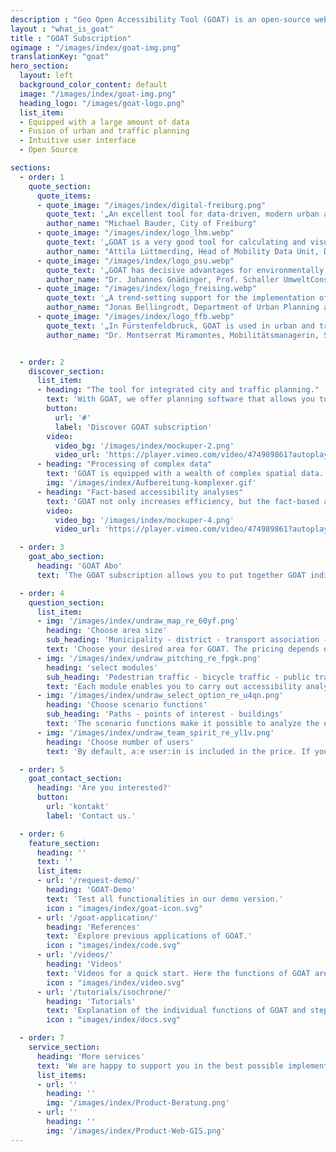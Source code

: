 ```yaml
---
description : "Geo Open Accessibility Tool (GOAT) is an open-source web instrument for accessibility planning with focus on sustainability."
layout : "what_is_goat"
title : "GOAT Subscription"
ogimage : "/images/index/goat-img.png"
translationKey: "goat"
hero_section:
  layout: left
  background_color_content: default
  image: "/images/index/goat-img.png"
  heading_logo: "/images/goat-logo.png"
  list_item:
  - Equipped with a large amount of data
  - Fusion of urban and traffic planning
  - Intuitive user interface
  - Open Source

sections:
  - order: 1
    quote_section:
      quote_items:
      - quote_image: "/images/index/digital-freiburg.png"
        quote_text: '„An excellent tool for data-driven, modern urban and mobility planning for ambitious 15-minute cities.“​'
        author_name: "Michael Bauder, City of Freiburg"
      - quote_image: "/images/index/logo_lhm.webp"
        quote_text: '„GOAT is a very good tool for calculating and visualising accessibility in transport and urban planning.“​'
        author_name: "Attila Lüttmerding, Head of Mobility Data Unit, Department of Mobility, City of Munich"
      - quote_image: "/images/index/logo_psu.webp"
        quote_text: '„GOAT has decisive advantages for environmentally sound urban, local and spatial planning because it includes the user perspective from the outset and does not represent the expert view first. This is new!“​'
        author_name: "Dr. Johannes Gnädinger, Prof. Schaller UmweltConsult GmbH"
      - quote_image: "/images/index/logo_freising.webp"
        quote_text: '„A trend-setting support for the implementation of the 15-minute city“​'
        author_name: "Jonas Bellingrodt, Department of Urban Planning and Environment, City of Freising"
      - quote_image: "/images/index/logo_ffb.webp"
        quote_text: '„In Fürstenfeldbruck, GOAT is used in urban and transport planning and is a great help for accessibility analyses on walking and cycling."​'
        author_name: "Dr. Montserrat Miramontes, Mobilitätsmanagerin, Stadt Fürstenfeldbruck"


  - order: 2
    discover_section:
      list_item:
      - heading: "The tool for integrated city and traffic planning."
        text: 'With GOAT, we offer planning software that allows you to easily analyze the current situation with the help of accessibility analyzes and to evaluate new concepts and projects, such as the construction of new infrastructure or facilities (e.g. kindergarten, bike sharing).'
        button:
          url: '#'
          label: 'Discover GOAT subscription'
        video:
          video_bg: '/images/index/mockuper-2.png'
          video_url: 'https://player.vimeo.com/video/474989861?autoplay=1&muted=1'
      - heading: "Processing of complex data"
        text: 'GOAT is equipped with a wealth of complex spatial data. The GOAT subscription includes points of interest, buildings, population data, land use, environmental data and various background maps. In addition, you can easily integrate your own data sets.'
        img: '/images/index/Aufbereitung-komplexer.gif'
      - heading: "Fact-based accessibility analyses"
        text: 'GOAT not only increases efficiency, but the fact-based analyzes also support decision-making and investment processes that have often been subjective up to now.'
        video:
          video_bg: '/images/index/mockuper-4.png'
          video_url: 'https://player.vimeo.com/video/474989861?autoplay=1&muted=1'

  - order: 3
    goat_abo_section:
      heading: 'GOAT Abo'
      text: 'The GOAT subscription allows you to put together GOAT individually, tailored to your needs. The pricing depends on the selected area size and the number of inhabitants. Bookable from as little as €3,000 / year.'

  - order: 4
    question_section:
      list_item:
      - img: '/images/index/undraw_map_re_60yf.png'
        heading: 'Choose area size'
        sub_heading: 'Municipality - district - transport association - ...'
        text: 'Choose your desired area for GOAT. The pricing depends on the number of residents.'
      - img: '/images/index/undraw_pitching_re_fpgk.png'
        heading: 'select modules'
        sub_heading: 'Pedestrian traffic - bicycle traffic - public transport'
        text: 'Each module enables you to carry out accessibility analyzes of the current status for the selected means of transport (foot, bike and/or public transport) independently of the selected functions.'
      - img: '/images/index/undraw_select_option_re_u4qn.png'
        heading: 'Choose scenario functions'
        sub_heading: 'Paths - points of interest - buildings'
        text: 'The scenario functions make it possible to analyze the effects of new infrastructure (paths, POIs, and/or buildings) and to determine the impact on accessibility.'
      - img: '/images/index/undraw_team_spirit_re_yl1v.png'
        heading: 'Choose number of users'
        text: 'By default, a:e user:in is included in the price. If you would like to use GOAT in a team, you are welcome to add more users.'

  - order: 5
    goat_contact_section:
      heading: 'Are you interested?'
      button:
        url: 'kontakt'
        label: 'Contact us.'

  - order: 6
    feature_section:
      heading: ''
      text: ''
      list_item:
      - url: '/request-demo/'
        heading: 'GOAT-Demo'
        text: 'Test all functionalities in our demo version.'
        icon : "images/index/goat-icon.svg"
      - url: '/goat-application/'
        heading: 'References'
        text: 'Explore previous applications of GOAT.'
        icon : "images/index/code.svg"
      - url: '/videos/'
        heading: 'Videos'
        text: 'Videos for a quick start. Here the functions of GOAT are demonstrated exemplarily.'
        icon : "images/index/video.svg"
      - url: '/tutorials/isochrone/'
        heading: 'Tutorials'
        text: 'Explanation of the individual functions of GOAT and step-by-step guides for answering typical planning questions.'
        icon : "images/index/docs.svg"

  - order: 7
    service_section:
      heading: 'More services'
      text: 'We are happy to support you in the best possible implementation of your project through:​Workshops and training courses, implementation of individual functions (e.g. accessibility check, school route check)​, additional programming hours for individual adjustments​and consulting services using GOAT.'
      list_items: 
      - url: ''
        heading: ''
        img: '/images/index/Product-Beratung.png'
      - url: ''
        heading: ''
        img: '/images/index/Product-Web-GIS.png'
---
```

